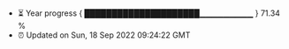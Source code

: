 - ⏳ Year progress { █████████████████████▁▁▁▁▁▁▁▁▁ } 71.34 %
- ⏰ Updated on Sun, 18 Sep 2022 09:24:22 GMT

